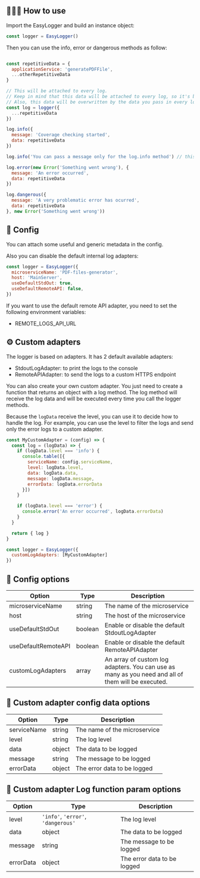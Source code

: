 ## 👩🏻‍💻 How to use
Import the EasyLogger and build an instance object:

```js
const logger = EasyLogger()
```
Then you can use the info, error or dangerous methods as follow:

```js

const repetitiveData = {
  applicationService: 'generatePDFFile',
  ...otherRepetitiveData
}

// This will be attached to every log.
// Keep in mind that this data will be attached to every log, so it's better to keep it small.
// Also, this data will be overwritten by the data you pass in every log call, so be careful with the keys you use.
const log = logger({
  ...repetitiveData
})

log.info({
  message: 'Coverage checking started',
  data: repetitiveData
})

log.info('You can pass a message only for the log.info method') // this will be threated as the message

log.error(new Error('Something went wrong'), {
  message: 'An error occurred',
  data: repetitiveData
})

log.dangerous({
  message: 'A very problematic error has ocurred',
  data: repetitiveData
}, new Error('Something went wrong'))
```

## 🔧 Config
You can attach some useful and generic metadata in the config.

Also you can disable the default internal log adapters:
```js
const logger = EasyLogger({
  microserviceName: 'PDF-files-generator',
  host: 'MainServer',
  useDefaultStdOut: true,
  useDefaultRemoteAPI: false, 
})
```

If you want to use the default remote API adapter, you need to set the following environment variables:
- REMOTE_LOGS_API_URL

## ⚙️ Custom adapters
The logger is based on adapters. It has 2 default available adapters: 
- StdoutLogAdapter: to print the logs to the console
- RemoteAPIAdapter: to send the logs to a custom HTTPS endpoint

You can also create your own custom adapter. You just need to create a function that returns an object with a log method. The log method will receive the log data and will be executed every time you call the logger methods.

Because the `logData` receive the level, you can use it to decide how to handle the log. For example, you can use the level to filter the logs and send only the error logs to a custom adapter.
```js
const MyCustomAdapter = (config) => {
  const log = (logData) => {
    if (logData.level === 'info') {
      console.table([{
        serviceName: config.serviceName,
        level: logData.level,
        data: logData.data,
        message: logData.message,
        errorData: logData.errorData
      }])
    }

    if (logData.level === 'error') {
      console.error('An error occurred', logData.errorData)
    }
  }

  return { log }
}

const logger = EasyLogger({
  customLogAdapters: [MyCustomAdapter]
})
```

## 📖 Config options

| Option | Type | Description |
| --- | --- | --- |
| microserviceName | string | The name of the microservice |
| host | string | The host of the microservice |
| useDefaultStdOut | boolean | Enable or disable the default StdoutLogAdapter |
| useDefaultRemoteAPI | boolean | Enable or disable the default RemoteAPIAdapter |
| customLogAdapters | array | An array of custom log adapters. You can use as many as you need and all of them will be executed. |

## 📖 Custom adapter config data options
| Option | Type | Description |
| --- | --- | --- |
| serviceName | string | The name of the microservice |
| level | string | The log level |
| data | object | The data to be logged |
| message | string | The message to be logged |
| errorData | object | The error data to be logged |


## 📖 Custom adapter Log function param options

| Option | Type | Description |
| --- | --- | --- |
| level | `'info'`, `'error'`, `'dangerous'`  | The log level |
| data | object | The data to be logged |
| message | string | The message to be logged |
| errorData | object | The error data to be logged |

